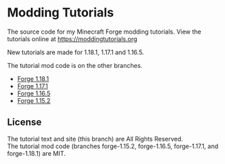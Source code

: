 # Modding Tutorials

The source code for my Minecraft Forge modding tutorials. View the tutorials online at https://moddingtutorials.org 

New tutorials are made for 1.18.1, 1.17.1 and 1.16.5.  

The tutorial mod code is on the other branches. 
- [Forge 1.18.1](https://github.com/LukeGrahamLandry/modding-tutorials/tree/forge-1.18.1)
- [Forge 1.17.1](https://github.com/LukeGrahamLandry/modding-tutorials/tree/forge-1.17.1)
- [Forge 1.16.5](https://github.com/LukeGrahamLandry/modding-tutorials/tree/forge-1.16.5)
- [Forge 1.15.2](https://github.com/LukeGrahamLandry/modding-tutorials/tree/forge-1.15.2)

## License 

The tutorial text and site (this branch) are All Rights Reserved.  
The tutorial mod code (branches forge-1.15.2, forge-1.16.5, forge-1.17.1, and forge-1.18.1) are MIT. 
